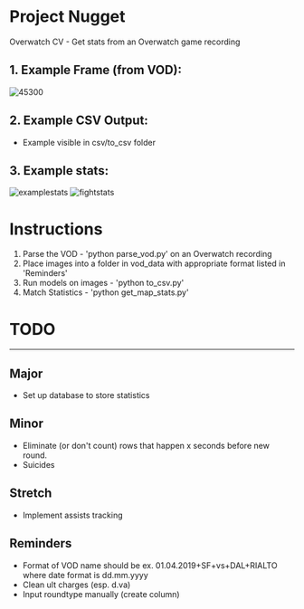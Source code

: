 # Project Nugget
Overwatch CV - Get stats from an Overwatch game recording

## 1. Example Frame (from VOD):
![45300](https://user-images.githubusercontent.com/47507106/57599121-88fe4a00-750a-11e9-9265-bb880f68e899.jpg)

## 2. Example CSV Output:
- Example visible in csv/to_csv folder

## 3. Example stats:
![examplestats](https://user-images.githubusercontent.com/47507106/57599467-9c5de500-750b-11e9-8130-c483474d84ea.PNG)
![fightstats](https://user-images.githubusercontent.com/47507106/58194561-ba011c00-7c7a-11e9-8371-67e2fc923983.PNG)

# Instructions
1. Parse the VOD - 'python parse_vod.py' on an Overwatch recording
2. Place images into a folder in vod_data with appropriate format listed in 'Reminders'
3. Run models on images - 'python to_csv.py'
4. Match Statistics - 'python get_map_stats.py'

# TODO
--------
## Major
- Set up database to store statistics

## Minor
- Eliminate (or don't count) rows that happen x seconds before new round.
- Suicides

## Stretch
- Implement assists tracking

## Reminders
- Format of VOD name should be ex. 01.04.2019+SF+vs+DAL+RIALTO where date format is dd.mm.yyyy
- Clean ult charges (esp. d.va)
- Input roundtype manually (create column)
